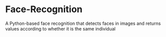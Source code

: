 # Face-Recognition
A Python-based face recognition that detects faces in images and returns values according to whether it is the same individual
